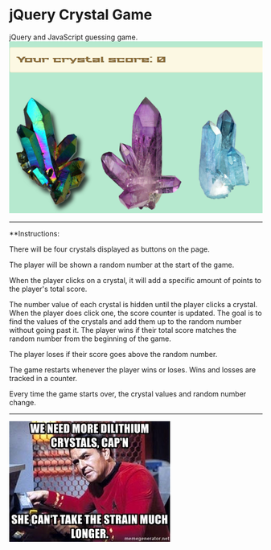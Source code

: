 # jQuery Crystal Game

jQuery and JavaScript guessing game.
![Crystals](/assets/images/crystals.png)

<hr>
**Instructions:

There will be four crystals displayed as buttons on the page.

The player will be shown a random number at the start of the game.

When the player clicks on a crystal, it will add a specific amount of points to the player's total score.

The number value of each crystal is hidden until the player clicks a crystal.
When the player does click one, the score counter is updated.
The goal is to find the values of the crystals and add them up to the random number without going past it.
The player wins if their total score matches the random number from the beginning of the game.

The player loses if their score goes above the random number.

The game restarts whenever the player wins or loses. Wins and losses are tracked in a counter.

Every time the game starts over, the crystal values and random number change.

<hr>

![Crystals](/assets/images/scottyMeme.jpg)
